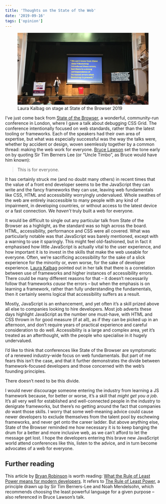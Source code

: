 ```yaml
---
title: 'Thoughts on the State of the Web'
date: '2019-09-16'
tags: ['opinion']
---
```


<figure>
  <img src="thoughts-on-the-state-of-the-web.jpg" alt="Laura Kalbag on stage with a slide that says “We can’t know from these data if Bootstrap introduced these errors, but there is a strong correspondence of increased errors when Bootstrap is present“">
  <figcaption>Laura Kalbag on stage at State of the Browser 2019</figcaption>
</figure>

I’ve just come back from [State of the Browser](https://2019.stateofthebrowser.com/), a wonderful, community-run conference in London, where I gave a talk about debugging CSS Grid. The conference intentionally focused on web standards, rather than the latest tooling or frameworks. Each of the speakers had their own area of expertise, but what was especially successful was the way the talks were, whether by accident or design, woven seemlessly together by a common thread: making the web work for everyone. [Bruce Lawson](https://www.brucelawson.co.uk/) set the tone early on by quoting Sir Tim Berners Lee (or “Uncle Timbo”, as Bruce would have him known):

> This is for everyone.

It has certainly struck me (and no doubt many others) in recent times that the value of a front end developer seems to be the JavaScript they can write and the fancy frameworks they can use, leaving web fundamentals like CSS, HTML and accessibility worryingly undervalued. Whole swathes of the web are entirely inaccessible to many people with any kind of impairment, in developing countries, or without access to the latest device or a fast connection. We _haven’t_ truly built a web for everyone.

It would be difficult to single out any particular talk from State of the Browser as a highlight, as the standard was so high across the board. HTML, accessibility, performance and CSS were all covered. What was particularly notable was that JavaScript was barely mentioned, except with a warning to use it sparingly. This might feel old-fashioned, but in fact it emphasised how little JavaScript is actually vital to the user experience, and how important it is to invest in the skills that make the web useable for everyone. Often, we’re sacrificing accessibility for the sake of a slick experience for the minority or, even worse, for the sake of developer experience. [Laura Kalbag](https://laurakalbag.com/) pointed out in her talk that there is a correlation between use of frameworks and higher instances of accessibility errors. There could be many different reasons for that – it doesn’t necessarily follow that frameworks _cause_ the errors – but when the emphasis is on learning a framework, rather than fully understanding the fundamentals, then it certainly seems logical that accessibility suffers as a result.

Mostly, JavaScript is an enhancement, and yet often it’s a skill prized above all else to companies looking to hire developers. Most job adverts these days highlight JavaScript as the number one must-have, with HTML and CSS thrown in for good measure (if at all), as if they can be picked up in an afternoon, and don’t require years of practical experience and careful consideration to do well. Accessibility is a large and complex area, yet it’s treated as an afterthought, with the people who specialise in it hugely undervalued.

I’d like to think that conferences like State of the Browser are symptomatic of a renewed industry-wide focus on web fundamentals. But part of me fears this isn’t the case, and that it further demonstrates the divide between framework-focused developers and those concerned with the web’s founding principles.

There doesn’t need to be this divide.

I would never discourage someone entering the industry from learning a JS framework because, for better or worse, it’s a skill that _might get you a job_. It’s all very well for established and well-connected people in the industry to denigrate frameworks, but there’s no getting around the fact that companies _do_ want those skills. I worry that some well-meaning advice could cause newer developers to exclude themselves from the talent pool by eschewing frameworks, and never get onto the career ladder. But above anything else, State of the Browser reminded me how necessary it is to keep banging the drum for a better and more inclusive web, as we can’t afford to let the message get lost. I hope the developers entering this brave new JavaScript world attend conferences like this, listen to the advice, and in turn become advocates of a web for everyone.

<script async type="text/javascript" src="//cdn.carbonads.com/carbon.js?serve=CE7D62J7&placement=css-irlinfo" id="_carbonads_js"></script>

## Further reading

This article by [Bryan Robinson](https://bryanlrobinson.com/) is worth reading: [What the Rule of Least Power means for modern developers](https://blog.logrocket.com/what-the-rule-of-least-power-means-for-modern-developers-b846010a8595/). It refers to [The Rule of Least Power](https://www.w3.org/2001/tag/doc/leastPower.html), a principle drawn up by Sir Tim Berners-Lee and Noah Mendelsohn, which recommends choosing the least powerful language for a given purpose – also referenced in Bruce Lawson’s talk.
